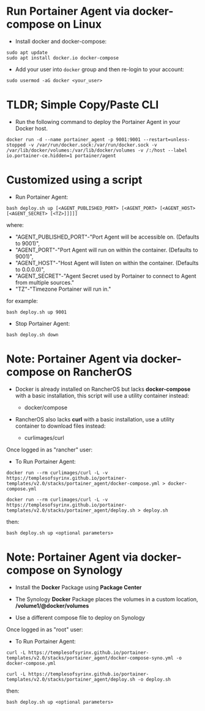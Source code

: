 # Run Portainer Agent via docker-compose on Linux
- Install docker and docker-compose:
```
sudo apt update
sudo apt install docker.io docker-compose
```

- Add your user into `docker` group and then re-login to your account:
```
sudo usermod -aG docker <your_user>
```

# TLDR; Simple Copy/Paste CLI
- Run the following command to deploy the Portainer Agent in your Docker host.

```
docker run -d --name portainer_agent -p 9001:9001 --restart=unless-stopped -v /var/run/docker.sock:/var/run/docker.sock -v /var/lib/docker/volumes:/var/lib/docker/volumes -v /:/host --label io.portainer-ce.hidden=1 portainer/agent
```

# Customized using a script
- Run Portainer Agent:

```
bash deploy.sh up [<AGENT_PUBLISHED_PORT> [<AGENT_PORT> [<AGENT_HOST> [<AGENT_SECRET> [<TZ>]]]]]
```
where:
- "AGENT_PUBLISHED_PORT"-"Port Agent will be accessible on. (Defaults to 9001)",
- "AGENT_PORT"-"Port Agent will run on within the container. (Defaults to 9001)",
- "AGENT_HOST"-"Host Agent will listen on within the container. (Defaults to 0.0.0.0)",
- "AGENT_SECRET"-"Agent Secret used by Portainer to connect to Agent from multiple sources."
- "TZ"-"Timezone Portainer will run in."

for example:

```
bash deploy.sh up 9001
```

- Stop Portainer Agent:
```
bash deploy.sh down
```

# Note: Portainer Agent via docker-compose on RancherOS
- Docker is already installed on RancherOS but lacks **docker-compose** with a basic installation, this script will use a utility container instead:
  - docker/compose

- RancherOS also lacks **curl** with a basic installation, use a utility container to download files instead:
  - curlimages/curl

Once logged in as "rancher" user:
- To Run Portainer Agent:

```
docker run --rm curlimages/curl -L -v https://templesofsyrinx.github.io/portainer-templates/v2.0/stacks/portainer_agent/docker-compose.yml > docker-compose.yml

docker run --rm curlimages/curl -L -v https://templesofsyrinx.github.io/portainer-templates/v2.0/stacks/portainer_agent/deploy.sh > deploy.sh
```
then:
```
bash deploy.sh up <optional parameters>
```
# Note: Portainer Agent via docker-compose on Synology
- Install the **Docker** Package using **Package Center**

- The Synology **Docker** Package places the volumes in a custom location, **/volume1/@docker/volumes**
- Use a different compose file to deploy on Synology

Once logged in as "root" user:
- To Run Portainer Agent:

```
curl -L https://templesofsyrinx.github.io/portainer-templates/v2.0/stacks/portainer_agent/docker-compose-syno.yml -o docker-compose.yml

curl -L https://templesofsyrinx.github.io/portainer-templates/v2.0/stacks/portainer_agent/deploy.sh -o deploy.sh
```
then:
```
bash deploy.sh up <optional parameters>
```
